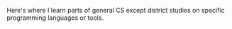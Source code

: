 Here's where I learn parts of general CS except district studies on specific programming languages or tools.